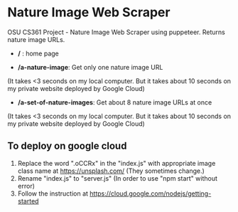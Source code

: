 # Nature Image Web Scraper

OSU CS361 Project - Nature Image Web Scraper using puppeteer.
Returns nature image URLs.

- **/** : home page

- **/a-nature-image**: Get only one nature image URL 

(It takes <3 seconds on my local computer. But it takes about 10 seconds on my private website deployed by Google Cloud)

- **/a-set-of-nature-images**: Get about 8 nature image URLs at once 

(It takes <3 seconds on my local computer. But it takes about 10 seconds on my private website deployed by Google Cloud)


## To deploy on google cloud
1. Replace the word ".oCCRx" in the "index.js" with appropriate image class name at https://unsplash.com/ (They sometimes change.)
1. Rename "index.js" to "server.js" (In order to use "npm start" without error)
2. Follow the instruction at https://cloud.google.com/nodejs/getting-started
